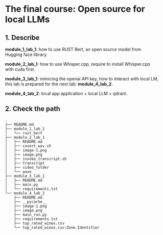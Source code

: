 # The final course: Open source for local LLMs

## 1. Describe
**module_1_lab_1**: how to use RUST Bert, an open source model from Hugging face library.

**module_2_lab_1**: how to use Whisper.cpp, require to install Whisper.cpp with cuda first.

**module_3_lab_1**: mimicing the openai API key, how to interact with local LM, this lab is prepared for the next lab: **module_4_lab_2**.

**module_4_lab_2**: local app application + local LLM + qdrant.

## 2. Check the path

```
.
├── README.md
├── module_1_lab_1
│   └── rust_bert
├── module_2_lab_1
│   ├── README.md
│   ├── covert_wav.sh
│   ├── image-1.png
│   ├── image.png
│   ├── invoke_transcript.sh
│   ├── transcript
│   ├── video_folder
│   └── wave
├── module_3_lab_1
│   ├── README.md
│   ├── main.py
│   └── requirements.txt
└── module_4_lab_2
    ├── README.md
    ├── __pycache__
    ├── image-1.png
    ├── image.png
    ├── main_run.py
    ├── requirements.txt
    ├── top_rated_wines.csv
    └── top_rated_wines.csv:Zone.Identifier
```